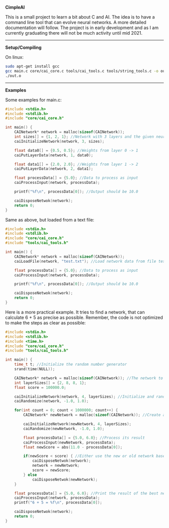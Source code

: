 **CimpleAI**

This is a small project to learn a bit about C and AI. The idea is to have a command line tool that can evolve neural networks. A more detailed documentation will follow. The project is in early development and as I am currently graduating there will not be much activity until mid 2021.

---

**Setup/Compiling**

On linux:
```bash
sudo apt-get install gcc
gcc main.c core/cai_core.c tools/cai_tools.c tools/string_tools.c -o out.o
./out.o
```

---

**Examples**

Some examples for main.c:
```C
#include <stdio.h>
#include <stdlib.h>
#include "core/cai_core.h"

int main() {
    CAINetwork* network = malloc(sizeof(CAINetwork));
    int sizes[] = {1, 2, 1}; //Network with 3 layers and the given neuron amounts
    caiInitializeNetwork(network, 3, sizes);

    float data0[] = {0.5, 0.5}; //Weights from layer 0 -> 1
    caiPutLayerData(network, 1, data0);

    float data1[] = {2.0, 2.0}; //Weights from layer 1 -> 2
    caiPutLayerData(network, 2, data1);

    float processData[] = {5.0}; //Data to process as input
    caiProcessInput(network, processData);

    printf("%f\n", processData[0]); //Output should be 10.0

    caiDisposeNetwok(network);
    return 0;
}
```

Same as above, but loaded from a text file:
```C
#include <stdio.h>
#include <stdlib.h>
#include "core/cai_core.h"
#include "tools/cai_tools.h"

int main() {
    CAINetwork* network = malloc(sizeof(CAINetwork));
    caiLoadFile(network, "test.txt"); //Load network data from file test.txt

    float processData[] = {5.0}; //Data to process as input
    caiProcessInput(network, processData);

    printf("%f\n", processData[0]); //Output should be 10.0

    caiDisposeNetwok(network);
    return 0;
}
```

Here is a more practical example. It tries to find a network, that can calculate 6 + 5 as precise as possible. Remember, the code is not optimized to make the steps as clear as possible:
```C
#include <stdio.h>
#include <stdlib.h>
#include <time.h>
#include "core/cai_core.h"
#include "tools/cai_tools.h"

int main() {
    time_t t; //Initialize the random number generator
    srand(time(NULL));

    CAINetwork* network = malloc(sizeof(CAINetwork)); //The network to develop
    int layerSizes[] = {2, 8, 8, 1};
    float score = 100000.0;

    caiInitializeNetwork(network, 4, layerSizes); //Initialize and randomize the network
    caiRandomize(network, -1.0, 1.0);

    for(int count = 0; count < 1000000; count++) {
        CAINetwork* newNetwork = malloc(sizeof(CAINetwork)); //Create a new random network

        caiInitializeNetwork(newNetwork, 4, layerSizes);
        caiRandomize(newNetwork, -1.0, 1.0);

        float processData[] = {5.0, 6.0}; //Process its result
        caiProcessInput(newNetwork, processData);
        float newScore = abs(11.0 - processData[0]);

        if(newScore < score) { //Either use the new or old network based on their score
            caiDisposeNetwok(network);
            network = newNetwork;
            score = newScore;
        } else
            caiDisposeNetwok(newNetwork);
    }

    float processData[] = {5.0, 6.0}; //Print the result of the best network (~11.0)
    caiProcessInput(network, processData);
    printf("6 + 5 = %f\n", processData[0]);

    caiDisposeNetwok(network);
    return 0;
}
```
